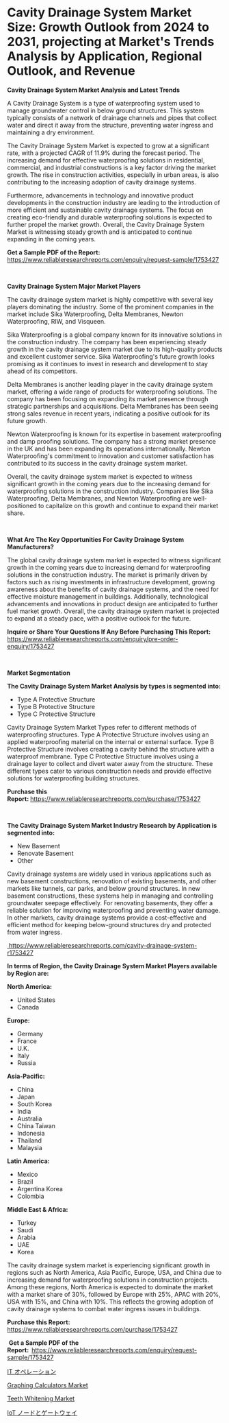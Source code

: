 <p><h1>Cavity Drainage System Market Size: Growth Outlook from 2024 to 2031, projecting at Market's Trends Analysis by Application, Regional Outlook, and Revenue</h1></p><p><strong>Cavity Drainage System Market Analysis and Latest Trends</strong></p>
<p><p>A Cavity Drainage System is a type of waterproofing system used to manage groundwater control in below ground structures. This system typically consists of a network of drainage channels and pipes that collect water and direct it away from the structure, preventing water ingress and maintaining a dry environment.</p><p>The Cavity Drainage System Market is expected to grow at a significant rate, with a projected CAGR of 11.9% during the forecast period. The increasing demand for effective waterproofing solutions in residential, commercial, and industrial constructions is a key factor driving the market growth. The rise in construction activities, especially in urban areas, is also contributing to the increasing adoption of cavity drainage systems.</p><p>Furthermore, advancements in technology and innovative product developments in the construction industry are leading to the introduction of more efficient and sustainable cavity drainage systems. The focus on creating eco-friendly and durable waterproofing solutions is expected to further propel the market growth. Overall, the Cavity Drainage System Market is witnessing steady growth and is anticipated to continue expanding in the coming years.</p></p>
<p><strong>Get a Sample PDF of the Report:&nbsp;</strong> <a href="https://www.reliableresearchreports.com/enquiry/request-sample/1753427">https://www.reliableresearchreports.com/enquiry/request-sample/1753427</a></p>
<p>&nbsp;</p>
<p><strong>Cavity Drainage System Major Market Players</strong></p>
<p><p>The cavity drainage system market is highly competitive with several key players dominating the industry. Some of the prominent companies in the market include Sika Waterproofing, Delta Membranes, Newton Waterproofing, RIW, and Visqueen.</p><p>Sika Waterproofing is a global company known for its innovative solutions in the construction industry. The company has been experiencing steady growth in the cavity drainage system market due to its high-quality products and excellent customer service. Sika Waterproofing's future growth looks promising as it continues to invest in research and development to stay ahead of its competitors.</p><p>Delta Membranes is another leading player in the cavity drainage system market, offering a wide range of products for waterproofing solutions. The company has been focusing on expanding its market presence through strategic partnerships and acquisitions. Delta Membranes has been seeing strong sales revenue in recent years, indicating a positive outlook for its future growth.</p><p>Newton Waterproofing is known for its expertise in basement waterproofing and damp proofing solutions. The company has a strong market presence in the UK and has been expanding its operations internationally. Newton Waterproofing's commitment to innovation and customer satisfaction has contributed to its success in the cavity drainage system market.</p><p>Overall, the cavity drainage system market is expected to witness significant growth in the coming years due to the increasing demand for waterproofing solutions in the construction industry. Companies like Sika Waterproofing, Delta Membranes, and Newton Waterproofing are well-positioned to capitalize on this growth and continue to expand their market share.</p></p>
<p>&nbsp;</p>
<p><strong>What Are The Key Opportunities For Cavity Drainage System Manufacturers?</strong></p>
<p><p>The global cavity drainage system market is expected to witness significant growth in the coming years due to increasing demand for waterproofing solutions in the construction industry. The market is primarily driven by factors such as rising investments in infrastructure development, growing awareness about the benefits of cavity drainage systems, and the need for effective moisture management in buildings. Additionally, technological advancements and innovations in product design are anticipated to further fuel market growth. Overall, the cavity drainage system market is projected to expand at a steady pace, with a positive outlook for the future.</p></p>
<p><strong>Inquire or Share Your Questions If Any Before Purchasing This Report:</strong> <a href="https://www.reliableresearchreports.com/enquiry/pre-order-enquiry/1753427">https://www.reliableresearchreports.com/enquiry/pre-order-enquiry/1753427</a></p>
<p>&nbsp;</p>
<p><strong>Market Segmentation</strong></p>
<p><strong>The Cavity Drainage System Market Analysis by types is segmented into:</strong></p>
<p><ul><li>Type A Protective Structure</li><li>Type B Protective Structure</li><li>Type C Protective Structure</li></ul></p>
<p><p>Cavity Drainage System Market Types refer to different methods of waterproofing structures. Type A Protective Structure involves using an applied waterproofing material on the internal or external surface. Type B Protective Structure involves creating a cavity behind the structure with a waterproof membrane. Type C Protective Structure involves using a drainage layer to collect and divert water away from the structure. These different types cater to various construction needs and provide effective solutions for waterproofing building structures.</p></p>
<p><strong>Purchase this Report:&nbsp;</strong><a href="https://www.reliableresearchreports.com/purchase/1753427">https://www.reliableresearchreports.com/purchase/1753427</a></p>
<p>&nbsp;</p>
<p><strong>The Cavity Drainage System Market Industry Research by Application is segmented into:</strong></p>
<p><ul><li>New Basement</li><li>Renovate Basement</li><li>Other</li></ul></p>
<p><p>Cavity drainage systems are widely used in various applications such as new basement constructions, renovation of existing basements, and other markets like tunnels, car parks, and below ground structures. In new basement constructions, these systems help in managing and controlling groundwater seepage effectively. For renovating basements, they offer a reliable solution for improving waterproofing and preventing water damage. In other markets, cavity drainage systems provide a cost-effective and efficient method for keeping below-ground structures dry and protected from water ingress.</p></p>
<p><a href="https://www.reliableresearchreports.com/cavity-drainage-system-r1753427">&nbsp;https://www.reliableresearchreports.com/cavity-drainage-system-r1753427</a></p>
<p><strong>In terms of Region, the Cavity Drainage System Market Players available by Region are:</strong></p>
<p>
    <p> <strong> North America: </strong>
        <ul>
            <li>United States</li>
            <li>Canada</li>
        </ul>
        </p> 
    <p> <strong> Europe: </strong>
        <ul>
            <li>Germany</li>
            <li>France</li>
            <li>U.K.</li>
            <li>Italy</li>
            <li>Russia</li>
        </ul>
        </p> 
    <p> <strong> Asia-Pacific: </strong>
        <ul>
            <li>China</li>
            <li>Japan</li>
            <li>South Korea</li>
            <li>India</li>
            <li>Australia</li>
            <li>China Taiwan</li>
            <li>Indonesia</li>
            <li>Thailand</li>
            <li>Malaysia</li>
        </ul>
        </p> 
    <p> <strong> Latin America: </strong>
        <ul>
            <li>Mexico</li>
            <li>Brazil</li>
            <li>Argentina Korea</li>
            <li>Colombia</li>
        </ul>
        </p> 
    <p> <strong> Middle East & Africa: </strong>
        <ul>
            <li>Turkey</li>
            <li>Saudi</li>
            <li>Arabia</li>
            <li>UAE</li>
            <li>Korea</li>
        </ul>
    </p>
    </p>
<p><p>The cavity drainage system market is experiencing significant growth in regions such as North America, Asia Pacific, Europe, USA, and China due to increasing demand for waterproofing solutions in construction projects. Among these regions, North America is expected to dominate the market with a market share of 30%, followed by Europe with 25%, APAC with 20%, USA with 15%, and China with 10%. This reflects the growing adoption of cavity drainage systems to combat water ingress issues in buildings.</p></p>
<p><strong>Purchase this Report: </strong><a href="https://www.reliableresearchreports.com/purchase/1753427">https://www.reliableresearchreports.com/purchase/1753427</a></p>
<p>&nbsp;<strong>Get a Sample PDF of the Report:&nbsp;&nbsp;</strong><a href="https://www.reliableresearchreports.com/enquiry/request-sample/1753427">https://www.reliableresearchreports.com/enquiry/request-sample/1753427</a></p>
<p><strong></strong></p>
<p><p><a href="https://medium.com/@alexsania91/2024%E5%B9%B4%E3%81%8B%E3%82%892031%E5%B9%B4%E3%81%BE%E3%81%A7%E3%81%AE%E6%9C%9F%E9%96%93%E3%81%AB%E4%BA%88%E6%B8%AC%E3%81%95%E3%82%8C%E3%82%8Bit%E3%82%AA%E3%83%9A%E3%83%AC%E3%83%BC%E3%82%B7%E3%83%A7%E3%83%B3%E5%B8%82%E5%A0%B4%E5%88%86%E6%9E%90%E3%81%A8%E3%82%B5%E3%82%A4%E3%82%BA%E4%BA%88%E6%B8%AC-f2ee8b38c014">IT オペレーション</a></p><p><a href="https://www.linkedin.com/pulse/analyzing-graphing-calculators-market-global-industry-perspective-jy2ue?trackingId=aq%2BGwQffnxIR6QrsFnWQ0w%3D%3D">Graphing Calculators Market</a></p><p><a href="https://www.linkedin.com/pulse/decoding-teeth-whitening-market-metrics-share-trends-growth-63mde?trackingId=mMLoqA5DCy1c%2B0spZXJg5g%3D%3D">Teeth Whitening Market</a></p><p><a href="https://medium.com/@jackpeters644/iot%E3%83%8E%E3%83%BC%E3%83%89%E3%81%A8%E3%82%B2%E3%83%BC%E3%83%88%E3%82%A6%E3%82%A7%E3%82%A4%E5%B8%82%E5%A0%B4%E3%81%AF-%E5%B8%82%E5%A0%B4%E3%82%B7%E3%82%A7%E3%82%A2-%E3%82%B5%E3%82%A4%E3%82%BA-%E3%81%8A%E3%82%88%E3%81%B32031%E5%B9%B4%E3%81%BE%E3%81%A7%E3%81%AE%E4%BA%88%E6%B8%AC%E3%81%AB%E7%84%A6%E7%82%B9%E3%82%92%E5%BD%93%E3%81%A6%E3%81%A6%E3%81%84%E3%81%BE%E3%81%99-94de8affd265">IoT ノードとゲートウェイ</a></p></p>